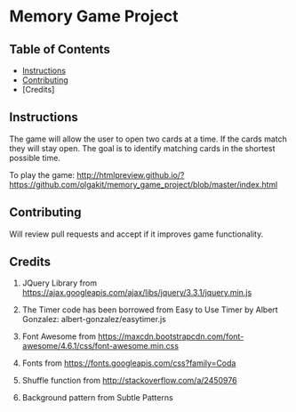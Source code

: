 # Memory Game Project

## Table of Contents

* [Instructions](#instructions)
* [Contributing](#contributing)
* [Credits]

## Instructions

The game will allow the user to open two cards at a time. If the cards match they will stay open. The goal is to identify matching cards in the shortest possible time.

To play the game: http://htmlpreview.github.io/?https://github.com/olgakit/memory_game_project/blob/master/index.html

## Contributing

Will review pull requests and accept if it improves game functionality.

## Credits

1. JQuery Library from https://ajax.googleapis.com/ajax/libs/jquery/3.3.1/jquery.min.js

2. The Timer code has been borrowed from Easy to Use Timer by Albert Gonzalez:
albert-gonzalez/easytimer.js

3. Font Awesome from https://maxcdn.bootstrapcdn.com/font-awesome/4.6.1/css/font-awesome.min.css

4. Fonts from https://fonts.googleapis.com/css?family=Coda

5. Shuffle function from http://stackoverflow.com/a/2450976

6. Background pattern from Subtle Patterns
